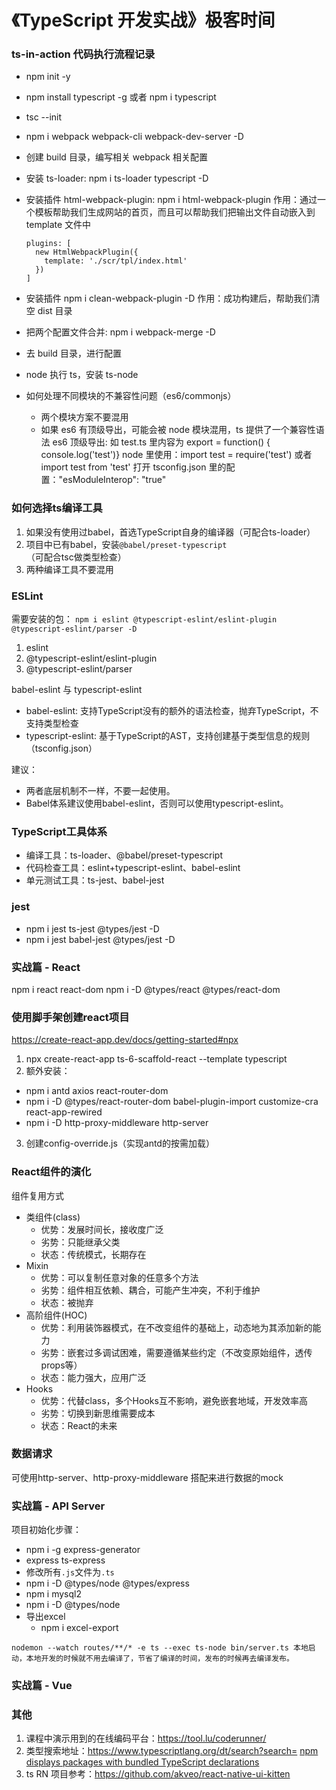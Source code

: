 # 《TypeScript 开发实战》极客时间

### ts-in-action 代码执行流程记录

- npm init -y
- npm install typescript -g 或者 npm i typescript
- tsc --init
- npm i webpack webpack-cli webpack-dev-server -D
- 创建 build 目录，编写相关 webpack 相关配置
- 安装 ts-loader: npm i ts-loader typescript -D
- 安装插件 html-webpack-plugin: npm i html-webpack-plugin
  作用：通过一个模板帮助我们生成网站的首页，而且可以帮助我们把输出文件自动嵌入到 template 文件中
  ```
  plugins: [
    new HtmlWebpackPlugin({
      template: './scr/tpl/index.html'
    })
  ]
  ```
- 安装插件 npm i clean-webpack-plugin -D
  作用：成功构建后，帮助我们清空 dist 目录
- 把两个配置文件合并: npm i webpack-merge -D
- 去 build 目录，进行配置

- node 执行 ts，安装 ts-node
- 如何处理不同模块的不兼容性问题（es6/commonjs）
  - 两个模块方案不要混用
  - 如果 es6 有顶级导出，可能会被 node 模块混用，ts 提供了一个兼容性语法
    es6 顶级导出: 如 test.ts 里内容为 export = function() { console.log('test')}
    node 里使用：import test = require('test') 或者 import test from 'test'
    打开 tsconfig.json 里的配置："esModuleInterop": "true"

### 如何选择ts编译工具

1. 如果没有使用过babel，首选TypeScript自身的编译器（可配合ts-loader）
2. 项目中已有babel，安装`@babel/preset-typescript`（可配合tsc做类型检查）
3. 两种编译工具不要混用

### ESLint

需要安装的包：
`npm i eslint @typescript-eslint/eslint-plugin @typescript-eslint/parser -D`

1. eslint
2. @typescript-eslint/eslint-plugin
3. @typescript-eslint/parser

babel-eslint 与 typescript-eslint

- babel-eslint: 支持TypeScript没有的额外的语法检查，抛弃TypeScript，不支持类型检查
- typescript-eslint: 基于TypeScript的AST，支持创建基于类型信息的规则（tsconfig.json）

建议：

- 两者底层机制不一样，不要一起使用。
- Babel体系建议使用babel-eslint，否则可以使用typescript-eslint。

### TypeScript工具体系

- 编译工具：ts-loader、@babel/preset-typescript
- 代码检查工具：eslint+typescript-eslint、babel-eslint
- 单元测试工具：ts-jest、babel-jest

### jest

- npm i jest ts-jest @types/jest -D
- npm i jest babel-jest @types/jest -D

### 实战篇 - React

npm i react react-dom
npm i -D @types/react @types/react-dom

### 使用脚手架创建react项目

https://create-react-app.dev/docs/getting-started#npx

1. npx create-react-app ts-6-scaffold-react --template typescript
2. 额外安装：

- npm i antd axios react-router-dom
- npm i -D @types/react-router-dom babel-plugin-import customize-cra react-app-rewired
- npm i -D http-proxy-middleware http-server

3. 创建config-override.js（实现antd的按需加载）

### React组件的演化

组件复用方式

- 类组件(class)
  - 优势：发展时间长，接收度广泛
  - 劣势：只能继承父类
  - 状态：传统模式，长期存在
- Mixin
  - 优势：可以复制任意对象的任意多个方法
  - 劣势：组件相互依赖、耦合，可能产生冲突，不利于维护
  - 状态：被抛弃
- 高阶组件(HOC)
  - 优势：利用装饰器模式，在不改变组件的基础上，动态地为其添加新的能力
  - 劣势：嵌套过多调试困难，需要遵循某些约定（不改变原始组件，透传props等）
  - 状态：能力强大，应用广泛
- Hooks
  - 优势：代替class，多个Hooks互不影响，避免嵌套地域，开发效率高
  - 劣势：切换到新思维需要成本
  - 状态：React的未来

### 数据请求

可使用http-server、http-proxy-middleware 搭配来进行数据的mock

### 实战篇 - API Server

项目初始化步骤：

- npm i -g express-generator
- express ts-express
- 修改所有`.js`文件为`.ts`
- npm i -D @types/node @types/express
- npm i mysql2
- npm i -D @types/node
- 导出excel
  - npm i excel-export

```
nodemon --watch routes/**/* -e ts --exec ts-node bin/server.ts 本地启动，本地开发的时候就不用去编译了，节省了编译的时间，发布的时候再去编译发布。
```

### 实战篇 - Vue

### 其他

1. 课程中演示用到的在线编码平台：https://tool.lu/coderunner/
2. 类型搜索地址：https://www.typescriptlang.org/dt/search?search=
   [npm displays packages with bundled TypeScript declarations](https://github.blog/changelog/2020-12-16-npm-displays-packages-with-bundled-typescript-declarations/)
3. ts RN 项目参考：https://github.com/akveo/react-native-ui-kitten
